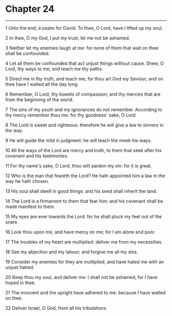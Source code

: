 # Chapter 24

***

1 Unto the end, a psalm for David. To thee, O Lord, have I lifted up my soul.

2 In thee, O my God, I put my trust; let me not be ashamed.

3 Neither let my enemies laugh at me: for none of them that wait on thee shall be confounded.

4 Let all them be confounded that act unjust things without cause. Shew, O Lord, thy ways to me, and teach me thy paths.

5 Direct me in thy truth, and teach me; for thou art God my Saviour; and on thee have I waited all the day long.

6 Remember, O Lord, thy bowels of compassion; and thy mercies that are from the beginning of the world.

7 The sins of my youth and my ignorances do not remember. According to thy mercy remember thou me: for thy goodness' sake, O Lord.

8 The Lord is sweet and righteous: therefore he will give a law to sinners in the way.

9 He will guide the mild in judgment: he will teach the meek his ways.

10 All the ways of the Lord are mercy and truth, to them that seek after his covenant and his testimonies.

11 For thy name's sake, O Lord, thou wilt pardon my sin: for it is great.

12 Who is the man that feareth the Lord? He hath appointed him a law in the way he hath chosen.

13 His soul shall dwell in good things: and his seed shall inherit the land.

14 The Lord is a firmament to them that fear him: and his covenant shall be made manifest to them.

15 My eyes are ever towards the Lord: for he shall pluck my feet out of the snare.

16 Look thou upon me, and have mercy on me; for I am alone and poor.

17 The troubles of my heart are multiplied: deliver me from my necessities.

18 See my abjection and my labour; and forgive me all my sins.

19 Consider my enemies for they are multiplied, and have hated me with an unjust hatred.

20 Keep thou my soul, and deliver me: I shall not be ashamed, for I have hoped in thee.

21 The innocent and the upright have adhered to me: because I have waited on thee.

22 Deliver Israel, O God, from all his tribulations.

